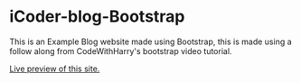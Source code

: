 # iCoder-blog-Bootstrap
This is an Example Blog website made using Bootstrap, this is made using a follow along from CodeWithHarry's bootstrap video tutorial.



[Live preview of this site.](https://droidhazard.github.io/iCoder-blog-Bootstrap/)

